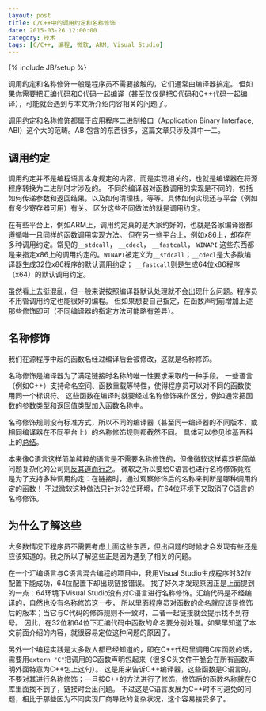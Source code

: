 ```yaml
---
layout: post
title: C/C++中的调用约定和名称修饰
date: 2015-03-26 12:00:00
category: 技术
tags: [C/C++, 编程, 微软, ARM, Visual Studio]
---
```

{% include JB/setup %}

调用约定和名称修饰一般是程序员不需要接触的，它们通常由编译器搞定。
但如果你需要把汇编代码和C代码一起编译（甚至仅仅是把C代码和C++代码一起编译），可能就会遇到与本文所介绍内容相关的问题了。

<!--more-->

调用约定和名称修饰都属于应用程序二进制接口（Application Binary Interface, ABI）这个大的范畴。ABI包含的东西很多，这篇文章只涉及其中一二。

## 调用约定

调用约定并不是编程语言本身规定的内容，而是实现相关的，也就是编译器在将源程序转换为二进制时才涉及的。
不同的编译器对函数调用的实现是不同的，包括如何传递参数和返回结果，以及如何清理栈，等等。具体如何实现还与平台（例如有多少寄存器可用）有关。
区分这些不同做法的就是调用约定。

在有些平台上，例如ARM上，调用约定真的是大家约好的，也就是各家编译器都遵循唯一且同样的函数调用实现方法。
但在另一些平台上，例如x86上，却存在多种调用约定。常见的`__stdcall`， `__cdecl`， `__fastcall`， `WINAPI`
这些东西都是来指定x86上的调用约定的。`WINAPI`被定义为`__stdcall`；`__cdecl`是大多数编译器生成32位x86程序的默认调用约定；
`__fastcall`则是生成64位x86程序（x64）的默认调用约定。

虽然看上去挺混乱，但一般来说按照编译器默认处理就不会出现什么问题。程序员不用管调用约定也能很好的编程。
但如果想要自己指定，在函数声明前增加上述那些修饰即可（不同编译器的指定方法可能略有差异）。

## 名称修饰

我们在源程序中起的函数名经过编译后会被修改，这就是名称修饰。

名称修饰是编译器为了满足链接时名称的唯一性要求采取的一种手段。
一些语言（例如C++）支持命名空间、函数重载等特性，使得程序员可以对不同的函数使用同一个标识符。
这些函数在编译时就要经过名称修饰来作区分，例如通常把函数的参数类型和返回值类型加入函数名称中。

名称修饰规则没有标准方式，所以不同的编译器（甚至同一编译器的不同版本，或相同编译器在不同平台上）的名称修饰规则都截然不同。
具体可以参见维基百科上的[总结](http://en.wikipedia.org/wiki/Name_mangling)。

本来像C语言这样简单纯粹的语言是不需要名称修饰的，但像微软这样喜欢把简单问题复杂化的公司则[反其道而行之](https://msdn.microsoft.com/en-us/library/x7kb4e2f.aspx)。
微软之所以要给C语言也进行名称修饰竟然是为了支持多种调用约定：在链接时，通过观察修饰后的名称来判断是哪种调用约定的函数！
不过微软这种做法只针对32位环境，在64位环境下又取消了C语言的名称修饰。

## 为什么了解这些

大多数情况下程序员不需要考虑上面这些东西，但出问题的时候才会发现有些还是应该知道的。我之所以了解这些正是因为遇到了相关的问题。

在一个汇编语言与C语言混合编程的项目中，我用Visual Studio生成程序时32位配置下能成功，64位配置下却出现链接错误。
找了好久才发现原因正是上面提到的一点：64环境下Visual Studio没有对C语言进行名称修饰。汇编代码是不经编译的，自然也没有名称修饰这一步，
所以里面程序员对函数的命名就应该是修饰后的版本；当它与C代码的修饰规则不一致时，二者一起链接就会提示找不到符号。
因此，在32位和64位下汇编代码中函数的命名要分别处理。如果早知道了本文前面介绍的内容，就很容易定位这种问题的原因了。

另外一个编程实践是大多数人都已经知道的，即在C++代码里调用C库函数的话，需要用`extern "C"`把调用的C函数声明包起来（很多C头文件干脆会在所有函数声明外面特意为C++包上这句）。
这是用来告诉C++编译器，这些函数是C语言的，不要对其进行名称修饰；一旦按C++的方法进行了修饰，修饰后的函数名称就在C库里面找不到了，链接时会出问题。
不过这是C语言发展为C++时不可避免的问题，相比于那些因为不同实现厂商导致的复杂状况，这个容易接受多了。